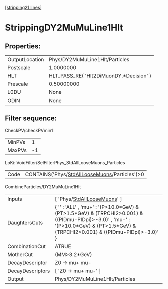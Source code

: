 [\[stripping21 lines\]](../stripping21-index.md)

# StrippingDY2MuMuLine1Hlt

## Properties:

|                |                                          |
|----------------|------------------------------------------|
| OutputLocation | Phys/DY2MuMuLine1Hlt/Particles           |
| Postscale      | 1.0000000                                |
| HLT            | HLT_PASS_RE( 'Hlt2DiMuonDY.\*Decision' ) |
| Prescale       | 0.50000000                               |
| L0DU           | None                                     |
| ODIN           | None                                     |

## Filter sequence:

CheckPV/checkPVmin1

|        |     |
|--------|-----|
| MinPVs | 1   |
| MaxPVs | -1  |

LoKi::VoidFilter/SelFilterPhys_StdAllLooseMuons_Particles

|      |                                                                                                      |
|------|------------------------------------------------------------------------------------------------------|
| Code | CONTAINS('Phys/[StdAllLooseMuons](../commonparticles/stripping21-stdallloosemuons.md)/Particles')\>0 |

CombineParticles/DY2MuMuLine1Hlt

|                  |                                                                                                                                                                                              |
|------------------|----------------------------------------------------------------------------------------------------------------------------------------------------------------------------------------------|
| Inputs           | \[ 'Phys/[StdAllLooseMuons](../commonparticles/stripping21-stdallloosemuons.md)' \]                                                                                                          |
| DaughtersCuts    | { '' : 'ALL' , 'mu+' : '(P\>10.0\*GeV) & (PT\>1.5\*GeV) & (TRPCHI2\>0.001) & ((PIDmu-PIDpi)\>-3.0)' , 'mu-' : '(P\>10.0\*GeV) & (PT\>1.5\*GeV) & (TRPCHI2\>0.001) & ((PIDmu-PIDpi)\>-3.0)' } |
| CombinationCut   | ATRUE                                                                                                                                                                                        |
| MotherCut        | (MM\>3.2\*GeV)                                                                                                                                                                               |
| DecayDescriptor  | Z0 -\> mu+ mu-                                                                                                                                                                               |
| DecayDescriptors | \[ 'Z0 -\> mu+ mu-' \]                                                                                                                                                                       |
| Output           | Phys/DY2MuMuLine1Hlt/Particles                                                                                                                                                               |
